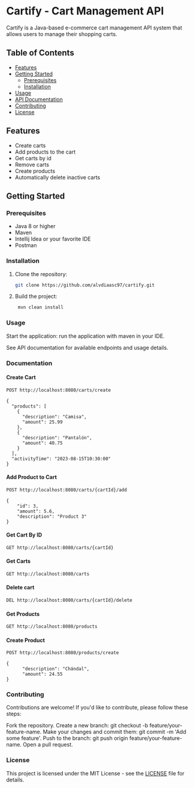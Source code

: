 # Cartify - Cart Management API

Cartify is a Java-based e-commerce cart management API system that allows users to manage their shopping carts.

## Table of Contents

- [Features](#features)
- [Getting Started](#getting-started)
  - [Prerequisites](#prerequisites)
  - [Installation](#installation)
- [Usage](#usage)
- [API Documentation](#documentation)
- [Contributing](#contributing)
- [License](#license)

## Features

- Create carts
- Add products to the cart
- Get carts by id
- Remove carts
- Create products
- Automatically delete inactive carts

## Getting Started

### Prerequisites

- Java 8 or higher
- Maven
- Intellij Idea or your favorite IDE
- Postman
  
### Installation

1. Clone the repository:
   ```sh
   git clone https://github.com/alvdiaasc97/cartify.git
   
2. Build the project:
   ```sh
    mvn clean install
   
### Usage
Start the application: run the application with maven in your IDE.

See API documentation for available endpoints and usage details.

### Documentation
#### Create Cart
```sh
POST http://localhost:8080/carts/create
```
    {
      "products": [
        {
          "description": "Camisa",
          "amount": 25.99
        },
        {
          "description": "Pantalón",
          "amount": 40.75
        }
      ],
      "activityTime": "2023-08-15T10:30:00"
    }


#### Add Product to Cart
  ```sh
  POST http://localhost:8080/carts/{cartId}/add
  ```
    {
        "id": 3,
        "amount": 5.6,
        "description": "Product 3"
    }
#### Get Cart By ID
  ```sh
  GET http://localhost:8080/carts/{cartId}
  ```
#### Get Carts
  ```sh
  GET http://localhost:8080/carts
  ```

#### Delete cart
  ```sh
  DEL http://localhost:8080/carts/{cartId}/delete
  ```

    
#### Get Products
  ```sh
 GET http://localhost:8080/products
  ```

#### Create Product
  ```sh
 POST http://localhost:8080/products/create
  ```

    {
          "description": "Chándal",
          "amount": 24.55
    }
 
### Contributing
Contributions are welcome! If you'd like to contribute, please follow these steps:

Fork the repository.
Create a new branch: git checkout -b feature/your-feature-name.
Make your changes and commit them: git commit -m 'Add some feature'.
Push to the branch: git push origin feature/your-feature-name.
Open a pull request.


### License

This project is licensed under the MIT License - see the [LICENSE](LICENSE) file for details.

  

